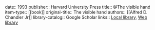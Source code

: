 date:: 1993
publisher:: Harvard University Press
title:: @The visible hand
item-type:: [[book]]
original-title:: The visible hand
authors:: [[Alfred D. Chandler Jr]]
library-catalog:: Google Scholar
links:: [Local library](zotero://select/library/items/5ET4ZL3N), [Web library](https://www.zotero.org/users/6520516/items/5ET4ZL3N)

